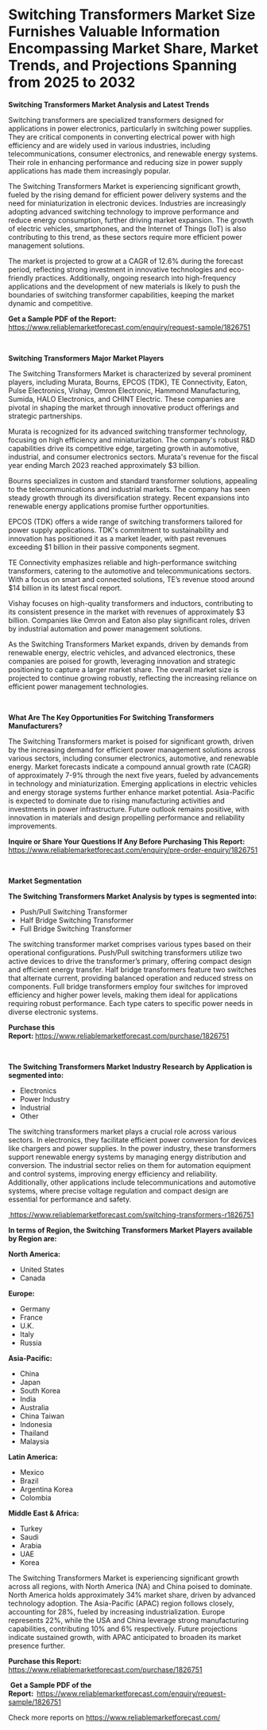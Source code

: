 <p><h1>Switching Transformers Market Size Furnishes Valuable Information Encompassing Market Share, Market Trends, and Projections Spanning from 2025 to 2032</h1></p><p><strong>Switching Transformers Market Analysis and Latest Trends</strong></p>
<p><p>Switching transformers are specialized transformers designed for applications in power electronics, particularly in switching power supplies. They are critical components in converting electrical power with high efficiency and are widely used in various industries, including telecommunications, consumer electronics, and renewable energy systems. Their role in enhancing performance and reducing size in power supply applications has made them increasingly popular.</p><p>The Switching Transformers Market is experiencing significant growth, fueled by the rising demand for efficient power delivery systems and the need for miniaturization in electronic devices. Industries are increasingly adopting advanced switching technology to improve performance and reduce energy consumption, further driving market expansion. The growth of electric vehicles, smartphones, and the Internet of Things (IoT) is also contributing to this trend, as these sectors require more efficient power management solutions.</p><p>The market is projected to grow at a CAGR of 12.6% during the forecast period, reflecting strong investment in innovative technologies and eco-friendly practices. Additionally, ongoing research into high-frequency applications and the development of new materials is likely to push the boundaries of switching transformer capabilities, keeping the market dynamic and competitive.</p></p>
<p><strong>Get a Sample PDF of the Report:&nbsp;</strong> <a href="https://www.reliablemarketforecast.com/enquiry/request-sample/1826751?utm_campaign=2479&utm_medium=2&utm_source=Github&utm_content=ia&utm_term=11022025&utm_id=switching-transformers">https://www.reliablemarketforecast.com/enquiry/request-sample/1826751</a></p>
<p>&nbsp;</p>
<p><strong>Switching Transformers Major Market Players</strong></p>
<p><p>The Switching Transformers Market is characterized by several prominent players, including Murata, Bourns, EPCOS (TDK), TE Connectivity, Eaton, Pulse Electronics, Vishay, Omron Electronic, Hammond Manufacturing, Sumida, HALO Electronics, and CHINT Electric. These companies are pivotal in shaping the market through innovative product offerings and strategic partnerships.</p><p>Murata is recognized for its advanced switching transformer technology, focusing on high efficiency and miniaturization. The company's robust R&D capabilities drive its competitive edge, targeting growth in automotive, industrial, and consumer electronics sectors. Murata's revenue for the fiscal year ending March 2023 reached approximately $3 billion.</p><p>Bourns specializes in custom and standard transformer solutions, appealing to the telecommunications and industrial markets. The company has seen steady growth through its diversification strategy. Recent expansions into renewable energy applications promise further opportunities.</p><p>EPCOS (TDK) offers a wide range of switching transformers tailored for power supply applications. TDK's commitment to sustainability and innovation has positioned it as a market leader, with past revenues exceeding $1 billion in their passive components segment.</p><p>TE Connectivity emphasizes reliable and high-performance switching transformers, catering to the automotive and telecommunications sectors. With a focus on smart and connected solutions, TE’s revenue stood around $14 billion in its latest fiscal report.</p><p>Vishay focuses on high-quality transformers and inductors, contributing to its consistent presence in the market with revenues of approximately $3 billion. Companies like Omron and Eaton also play significant roles, driven by industrial automation and power management solutions.</p><p>As the Switching Transformers Market expands, driven by demands from renewable energy, electric vehicles, and advanced electronics, these companies are poised for growth, leveraging innovation and strategic positioning to capture a larger market share. The overall market size is projected to continue growing robustly, reflecting the increasing reliance on efficient power management technologies.</p></p>
<p>&nbsp;</p>
<p><strong>What Are The Key Opportunities For Switching Transformers Manufacturers?</strong></p>
<p><p>The Switching Transformers market is poised for significant growth, driven by the increasing demand for efficient power management solutions across various sectors, including consumer electronics, automotive, and renewable energy. Market forecasts indicate a compound annual growth rate (CAGR) of approximately 7-9% through the next five years, fueled by advancements in technology and miniaturization. Emerging applications in electric vehicles and energy storage systems further enhance market potential. Asia-Pacific is expected to dominate due to rising manufacturing activities and investments in power infrastructure. Future outlook remains positive, with innovation in materials and design propelling performance and reliability improvements.</p></p>
<p><strong>Inquire or Share Your Questions If Any Before Purchasing This Report:</strong> <a href="https://www.reliablemarketforecast.com/enquiry/pre-order-enquiry/1826751?utm_campaign=2479&utm_medium=2&utm_source=Github&utm_content=ia&utm_term=11022025&utm_id=switching-transformers">https://www.reliablemarketforecast.com/enquiry/pre-order-enquiry/1826751</a></p>
<p>&nbsp;</p>
<p><strong>Market Segmentation</strong></p>
<p><strong>The Switching Transformers Market Analysis by types is segmented into:</strong></p>
<p><ul><li>Push/Pull Switching Transformer</li><li>Half Bridge Switching Transformer</li><li>Full Bridge Switching Transformer</li></ul></p>
<p><p>The switching transformer market comprises various types based on their operational configurations. Push/Pull switching transformers utilize two active devices to drive the transformer’s primary, offering compact design and efficient energy transfer. Half bridge transformers feature two switches that alternate current, providing balanced operation and reduced stress on components. Full bridge transformers employ four switches for improved efficiency and higher power levels, making them ideal for applications requiring robust performance. Each type caters to specific power needs in diverse electronic systems.</p></p>
<p><strong>Purchase this Report:&nbsp;</strong><a href="https://www.reliablemarketforecast.com/purchase/1826751?utm_campaign=2479&utm_medium=2&utm_source=Github&utm_content=ia&utm_term=11022025&utm_id=switching-transformers">https://www.reliablemarketforecast.com/purchase/1826751</a></p>
<p>&nbsp;</p>
<p><strong>The Switching Transformers Market Industry Research by Application is segmented into:</strong></p>
<p><ul><li>Electronics</li><li>Power Industry</li><li>Industrial</li><li>Other</li></ul></p>
<p><p>The switching transformers market plays a crucial role across various sectors. In electronics, they facilitate efficient power conversion for devices like chargers and power supplies. In the power industry, these transformers support renewable energy systems by managing energy distribution and conversion. The industrial sector relies on them for automation equipment and control systems, improving energy efficiency and reliability. Additionally, other applications include telecommunications and automotive systems, where precise voltage regulation and compact design are essential for performance and safety.</p></p>
<p><a href="https://www.reliablemarketforecast.com/switching-transformers-r1826751?utm_campaign=2479&utm_medium=2&utm_source=Github&utm_content=ia&utm_term=11022025&utm_id=switching-transformers">&nbsp;https://www.reliablemarketforecast.com/switching-transformers-r1826751</a></p>
<p><strong>In terms of Region, the Switching Transformers Market Players available by Region are:</strong></p>
<p>
    <p> <strong> North America: </strong>
        <ul>
            <li>United States</li>
            <li>Canada</li>
        </ul>
        </p> 
    <p> <strong> Europe: </strong>
        <ul>
            <li>Germany</li>
            <li>France</li>
            <li>U.K.</li>
            <li>Italy</li>
            <li>Russia</li>
        </ul>
        </p> 
    <p> <strong> Asia-Pacific: </strong>
        <ul>
            <li>China</li>
            <li>Japan</li>
            <li>South Korea</li>
            <li>India</li>
            <li>Australia</li>
            <li>China Taiwan</li>
            <li>Indonesia</li>
            <li>Thailand</li>
            <li>Malaysia</li>
        </ul>
        </p> 
    <p> <strong> Latin America: </strong>
        <ul>
            <li>Mexico</li>
            <li>Brazil</li>
            <li>Argentina Korea</li>
            <li>Colombia</li>
        </ul>
        </p> 
    <p> <strong> Middle East & Africa: </strong>
        <ul>
            <li>Turkey</li>
            <li>Saudi</li>
            <li>Arabia</li>
            <li>UAE</li>
            <li>Korea</li>
        </ul>
    </p>
    </p>
<p><p>The Switching Transformers Market is experiencing significant growth across all regions, with North America (NA) and China poised to dominate. North America holds approximately 34% market share, driven by advanced technology adoption. The Asia-Pacific (APAC) region follows closely, accounting for 28%, fueled by increasing industrialization. Europe represents 22%, while the USA and China leverage strong manufacturing capabilities, contributing 10% and 6% respectively. Future projections indicate sustained growth, with APAC anticipated to broaden its market presence further.</p></p>
<p><strong>Purchase this Report: </strong><a href="https://www.reliablemarketforecast.com/purchase/1826751?utm_campaign=2479&utm_medium=2&utm_source=Github&utm_content=ia&utm_term=11022025&utm_id=switching-transformers">https://www.reliablemarketforecast.com/purchase/1826751</a></p>
<p>&nbsp;<strong>Get a Sample PDF of the Report:&nbsp;&nbsp;</strong><a href="https://www.reliablemarketforecast.com/enquiry/request-sample/1826751?utm_campaign=2479&utm_medium=2&utm_source=Github&utm_content=ia&utm_term=11022025&utm_id=switching-transformers">https://www.reliablemarketforecast.com/enquiry/request-sample/1826751</a></p>
<p><strong></strong></p>
<p>Check more reports on <a href="https://www.reliablemarketforecast.com/?utm_campaign=2479&utm_medium=2&utm_source=Github&utm_content=ia&utm_term=11022025&utm_id=switching-transformers">https://www.reliablemarketforecast.com/</a></p>